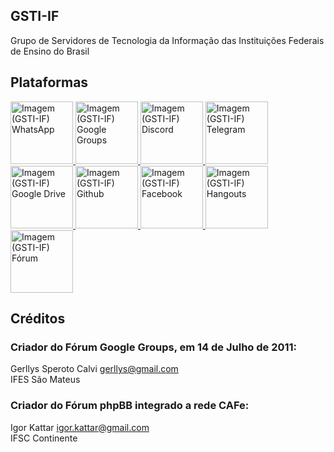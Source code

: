 ## GSTI-IF
Grupo de Servidores de Tecnologia da Informação das Instituições Federais de Ensino do Brasil

## Plataformas
<a href="https://chat.whatsapp.com/J95dwUcxqmd2Bm67ybe1wM">
  <img src="https://github.com/gsti-if/gsti-if.github.io/assets/5860606/99b02ad0-f0a8-427e-a8ca-2764d375489c" alt="Imagem (GSTI-IF) WhatsApp" title="(GSTI-IF) WhatsApp" width="100" height="100"/>
</a>
<a href="https://groups.google.com/forum/#!forum/gsti-if" target="_blank">
  <img src="https://github.com/gsti-if/gsti-if.github.io/assets/5860606/24db9a0e-9fdb-44b3-9836-a606a7acb1d4" alt="Imagem (GSTI-IF) Google Groups" title="(GSTI-IF) Google Groups" width="100" height="100"/>
</a>
<a href="https://discord.gg/jDxkHyX" target="_blank">
  <img src="https://github.com/gsti-if/gsti-if.github.io/assets/5860606/693cf705-5411-4a99-b3e4-205d134dc1d5" alt="Imagem (GSTI-IF) Discord" title="(GSTI-IF) Discord" width="100" height="100"/>
</a>
<a href="https://t.me/joinchat/AMhXhkIuCrp1yJX2AgIvkg" target="_blank">
  <img src="https://github.com/gsti-if/gsti-if.github.io/assets/5860606/f1e22bac-eb79-463d-8054-3be7e84fb481" alt="Imagem (GSTI-IF) Telegram" title="(GSTI-IF) Telegram" width="100" height="100"/>
</a>
<a href="https://drive.google.com/open?id=0B8ZBU6RUh8ZqTDdVNDRvbVhoTEU">
  <img src="https://github.com/gsti-if/gsti-if.github.io/assets/5860606/a86d1806-11fd-4585-a03e-ca21cdc31433" alt="Imagem (GSTI-IF) Google Drive" title="(GSTI-IF) Google Drive" width="100" height="100"/>
</a>
<a href="https://github.com/gsti-if" target="_blank">
  <img src="https://github.com/gsti-if/gsti-if.github.io/assets/5860606/ea546740-e7b2-43fc-bc07-0a5c3b452b3b" alt="Imagem (GSTI-IF) Github" title="(GSTI-IF) Github" width="100" height="100"/>
</a>
<a href="https://www.facebook.com/groups/gstif" target="_blank">
  <img src="https://github.com/gsti-if/gsti-if.github.io/assets/5860606/4cf98478-dc7e-4f36-beca-a7c4fe0bf3ab" alt="Imagem (GSTI-IF) Facebook" title="(GSTI-IF) Facebook" width="100" height="100"/>
</a>
<a href="https://chat.google.com/room/AAAA4Qkxoe4?cls=7" target="_blank">
  <img src="https://github.com/gsti-if/gsti-if.github.io/assets/5860606/545cc24f-18ef-4daf-b5fb-96e8d8469c19" alt="Imagem (GSTI-IF) Hangouts" title="(GSTI-IF) Hangouts" width="100" height="100"/>
</a>
<a href="javascript:alert('Desativado!')">
  <img src="https://github.com/gsti-if/gsti-if.github.io/assets/5860606/567a9301-f60c-4416-8bc9-91a2a18bbf70" alt="Imagem (GSTI-IF) Fórum" title="(GSTI-IF) Fórum" width="100" height="100"/>
</a>

## Créditos

### Criador do Fórum Google Groups, em 14 de Julho de 2011:
Gerllys Speroto Calvi <gerllys@gmail.com>  
IFES São Mateus

### Criador do Fórum phpBB integrado a rede CAFe:
Igor Kattar <igor.kattar@gmail.com>  
IFSC Continente
